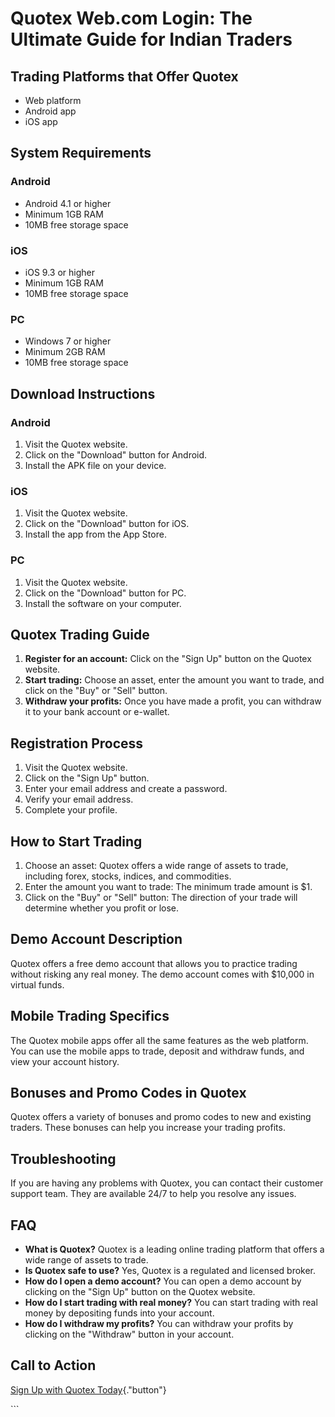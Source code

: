 # Quotex Web.com Login: The Ultimate Guide for Indian Traders

## Trading Platforms that Offer Quotex

-   Web platform
-   Android app
-   iOS app

## System Requirements

### Android

-   Android 4.1 or higher
-   Minimum 1GB RAM
-   10MB free storage space

### iOS

-   iOS 9.3 or higher
-   Minimum 1GB RAM
-   10MB free storage space

### PC

-   Windows 7 or higher
-   Minimum 2GB RAM
-   10MB free storage space

## Download Instructions

### Android

1.  Visit the Quotex website.
2.  Click on the "Download" button for Android.
3.  Install the APK file on your device.

### iOS

1.  Visit the Quotex website.
2.  Click on the "Download" button for iOS.
3.  Install the app from the App Store.

### PC

1.  Visit the Quotex website.
2.  Click on the "Download" button for PC.
3.  Install the software on your computer.

## Quotex Trading Guide

1.  **Register for an account:** Click on the "Sign Up" button on
    the Quotex website.
2.  **Start trading:** Choose an asset, enter the amount you want to
    trade, and click on the "Buy" or "Sell" button.
3.  **Withdraw your profits:** Once you have made a profit, you can
    withdraw it to your bank account or e-wallet.

## Registration Process

1.  Visit the Quotex website.
2.  Click on the "Sign Up" button.
3.  Enter your email address and create a password.
4.  Verify your email address.
5.  Complete your profile.

## How to Start Trading

1.  Choose an asset: Quotex offers a wide range of assets to trade,
    including forex, stocks, indices, and commodities.
2.  Enter the amount you want to trade: The minimum trade amount is \$1.
3.  Click on the "Buy" or "Sell" button: The direction of
    your trade will determine whether you profit or lose.

## Demo Account Description

Quotex offers a free demo account that allows you to practice trading
without risking any real money. The demo account comes with \$10,000 in
virtual funds.

## Mobile Trading Specifics

The Quotex mobile apps offer all the same features as the web platform.
You can use the mobile apps to trade, deposit and withdraw funds, and
view your account history.

## Bonuses and Promo Codes in Quotex

Quotex offers a variety of bonuses and promo codes to new and existing
traders. These bonuses can help you increase your trading profits.

## Troubleshooting

If you are having any problems with Quotex, you can contact their
customer support team. They are available 24/7 to help you resolve any
issues.

## FAQ

-   **What is Quotex?** Quotex is a leading online trading platform that
    offers a wide range of assets to trade.
-   **Is Quotex safe to use?** Yes, Quotex is a regulated and licensed
    broker.
-   **How do I open a demo account?** You can open a demo account by
    clicking on the "Sign Up" button on the Quotex website.
-   **How do I start trading with real money?** You can start trading
    with real money by depositing funds into your account.
-   **How do I withdraw my profits?** You can withdraw your profits by
    clicking on the "Withdraw" button in your account.

## Call to Action

[Sign Up with Quotex
Today](\%22https://traff.sbs/brokerqxsignup\%22){."button"}

\`\`\`

